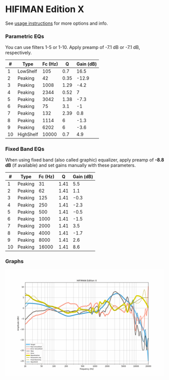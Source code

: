# HIFIMAN Edition X
See [usage instructions](https://github.com/jaakkopasanen/AutoEq#usage) for more options and info.

### Parametric EQs
You can use filters 1-5 or 1-10. Apply preamp of -7.1 dB or -7.1 dB, respectively.

|   # | Type      |   Fc (Hz) |    Q |   Gain (dB) |
|-----|-----------|-----------|------|-------------|
|   1 | LowShelf  |       105 | 0.7  |        16.5 |
|   2 | Peaking   |        42 | 0.35 |       -12.9 |
|   3 | Peaking   |      1008 | 1.29 |        -4.2 |
|   4 | Peaking   |      2344 | 0.52 |         7   |
|   5 | Peaking   |      3042 | 1.38 |        -7.3 |
|   6 | Peaking   |        75 | 3.1  |        -1   |
|   7 | Peaking   |       132 | 2.39 |         0.8 |
|   8 | Peaking   |      1114 | 6    |        -1.3 |
|   9 | Peaking   |      6202 | 6    |        -3.6 |
|  10 | HighShelf |     10000 | 0.7  |         4.9 |

### Fixed Band EQs
When using fixed band (also called graphic) equalizer, apply preamp of **-8.8 dB** (if available) and set gains manually with these parameters.

|   # | Type    |   Fc (Hz) |    Q |   Gain (dB) |
|-----|---------|-----------|------|-------------|
|   1 | Peaking |        31 | 1.41 |         5.5 |
|   2 | Peaking |        62 | 1.41 |         1.1 |
|   3 | Peaking |       125 | 1.41 |        -0.3 |
|   4 | Peaking |       250 | 1.41 |        -2.3 |
|   5 | Peaking |       500 | 1.41 |        -0.5 |
|   6 | Peaking |      1000 | 1.41 |        -1.5 |
|   7 | Peaking |      2000 | 1.41 |         3.5 |
|   8 | Peaking |      4000 | 1.41 |        -1.7 |
|   9 | Peaking |      8000 | 1.41 |         2.6 |
|  10 | Peaking |     16000 | 1.41 |         8.6 |

### Graphs
![](./HIFIMAN%20Edition%20X.png)
